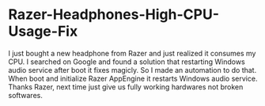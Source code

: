 # Razer-Headphones-High-CPU-Usage-Fix

I just bought a new headphone from Razer and just realized it consumes my CPU. I searched on Google and found a solution that restarting Windows audio service after boot it fixes magicly. So I made an automation to do that. When boot and initialize Razer AppEngine it restarts Windows audio service. Thanks Razer, next time just give us fully working hardwares not broken softwares.